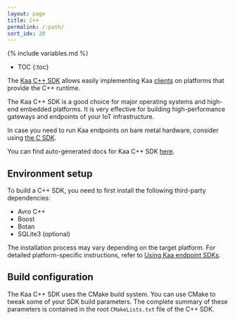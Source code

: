 ```yaml
---
layout: page
title: C++
permalink: /:path/
sort_idx: 20
---
```


{% include variables.md %}

* TOC
{:toc}

The [Kaa C++ SDK]({{root_url}}Glossary/#endpoint-sdk) allows easily implementing Kaa [clients]({{root_url}}Glossary/#kaa-client) on platforms that provide the C++ runtime.

The Kaa C++ SDK is a good choice for major operating systems and high-end embedded platforms.
It is very effective for building high-performance gateways and endpoints of your IoT infrastructure.

In case you need to run Kaa endpoints on bare metal hardware, consider using [the C SDK]({{root_url}}Programming-guide/Using-Kaa-endpoint-SDKs/C).

You can find auto-generated docs for Kaa C++ SDK [here]({{site.baseurl}}/autogen-docs/client-cpp/{{version}}/).

## Environment setup

To build a C++ SDK, you need to first install the following third-party dependencies:

* Avro C++
* Boost
* Botan
* SQLite3 (optional)

The installation process may vary depending on the target platform.
For detailed platform-specific instructions, refer to [Using Kaa endpoint SDKs]({{root_url}}Programming-guide/Using-Kaa-endpoint-SDKs/).

## Build configuration

The Kaa C++ SDK uses the CMake build system.
You can use CMake to tweak some of your SDK build parameters.
The complete summary of these parameters is contained in the root `CMakeLists.txt` file of the C++ SDK.
